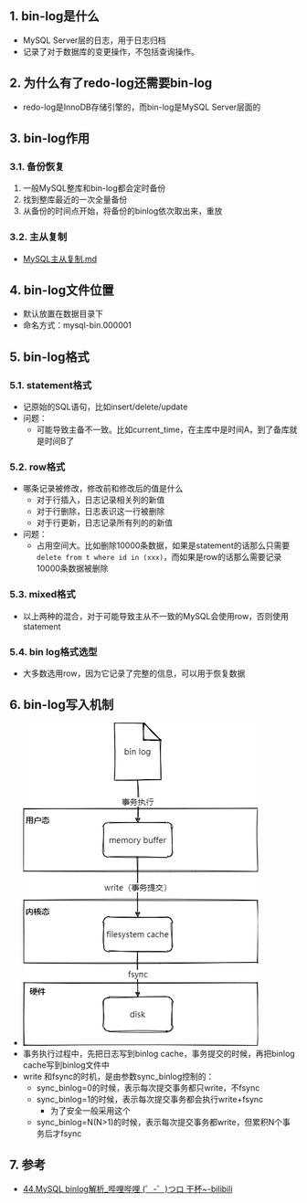 ## 1. bin-log是什么
- MySQL Server层的日志，用于日志归档
- 记录了对于数据库的变更操作，不包括查询操作。
## 2. 为什么有了redo-log还需要bin-log
- redo-log是InnoDB存储引擎的，而bin-log是MySQL Server层面的
## 3. bin-log作用

### 3.1. 备份恢复
1. 一般MySQL整库和bin-log都会定时备份
2. 找到整库最近的一次全量备份
3. 从备份的时间点开始，将备份的binlog依次取出来，重放
### 3.2. 主从复制
- [MySQL主从复制.md](MySQL主从复制.md)
## 4. bin-log文件位置
- 默认放置在数据目录下
- 命名方式：mysql-bin.000001

## 5. bin-log格式

### 5.1. statement格式
- 记原始的SQL语句，比如insert/delete/update
- 问题：
    - 可能导致主备不一致。比如current_time，在主库中是时间A，到了备库就是时间B了
### 5.2. row格式
- 哪条记录被修改，修改前和修改后的值是什么
    - 对于行插入，日志记录相关列的新值
    - 对于行删除，日志表识这一行被删除
    - 对于行更新，日志记录所有列的的新值
- 问题：
    - 占用空间大。比如删除10000条数据，如果是statement的话那么只需要`delete from t where id in (xxx)`，而如果是row的话那么需要记录10000条数据被删除
### 5.3. mixed格式
- 以上两种的混合，对于可能导致主从不一致的MySQL会使用row，否则使用statement

### 5.4. bin log格式选型
- 大多数选用row，因为它记录了完整的信息，可以用于恢复数据

## 6. bin-log写入机制

- ![MySQL bin-log](https://raw.githubusercontent.com/TDoct/images/master/1626618899_20210718223453292_426.png)
- 事务执行过程中，先把日志写到binlog cache，事务提交的时候，再把binlog cache写到binlog文件中
- write 和fsync的时机，是由参数sync_binlog控制的：
    - sync_binlog=0的时候，表示每次提交事务都只write，不fsync
    - sync_binlog=1的时候，表示每次提交事务都会执行write+fsync
        - 为了安全一般采用这个
    - sync_binlog=N(N>1)的时候，表示每次提交事务都write，但累积N个事务后才fsync
## 7. 参考
- [44\.MySQL binlog解析\_哔哩哔哩 \(゜\-゜\)つロ 干杯~\-bilibili](https://www.bilibili.com/video/BV1Fx411j7hU)
